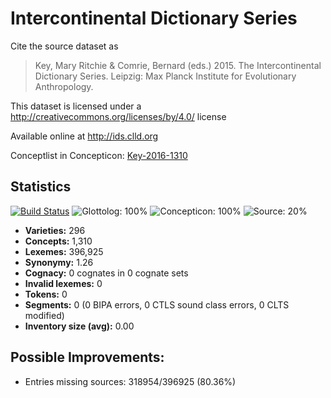 # Intercontinental Dictionary Series

Cite the source dataset as

> Key, Mary Ritchie & Comrie, Bernard (eds.) 2015. The Intercontinental Dictionary Series. Leipzig: Max Planck Institute for Evolutionary Anthropology.

This dataset is licensed under a http://creativecommons.org/licenses/by/4.0/ license

Available online at http://ids.clld.org

Conceptlist in Concepticon: [Key-2016-1310](http://concepticon.clld.org/contributions/Key-2016-1310)

## Statistics


[![Build Status](https://travis-ci.org/lexibank/ids.svg?branch=master)](https://travis-ci.org/lexibank/ids)
![Glottolog: 100%](https://img.shields.io/badge/Glottolog-100%25-brightgreen.svg "Glottolog: 100%")
![Concepticon: 100%](https://img.shields.io/badge/Concepticon-100%25-brightgreen.svg "Concepticon: 100%")
![Source: 20%](https://img.shields.io/badge/Source-20%25-red.svg "Source: 20%")

- **Varieties:** 296
- **Concepts:** 1,310
- **Lexemes:** 396,925
- **Synonymy:** 1.26
- **Cognacy:** 0 cognates in 0 cognate sets
- **Invalid lexemes:** 0
- **Tokens:** 0
- **Segments:** 0 (0 BIPA errors, 0 CTLS sound class errors, 0 CLTS modified)
- **Inventory size (avg):** 0.00

## Possible Improvements:



- Entries missing sources: 318954/396925 (80.36%)